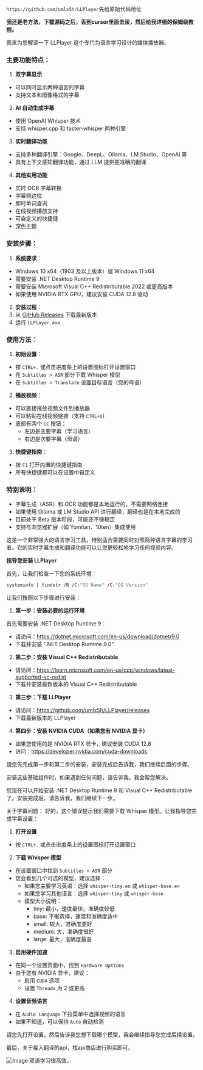 `https://github.com/umlx5h/LLPlayer`先给原始代码地址

**我还是老方法，下载源码之后，丢到cursor里面去读，然后给我详细的保姆级教程。**

我来为您解读一下 LLPlayer 这个专门为语言学习设计的媒体播放器。

### 主要功能特点：

1. **双字幕显示**
- 可以同时显示两种语言的字幕
- 支持文本和图像格式的字幕

2. **AI 自动生成字幕**
- 使用 OpenAI Whisper 技术
- 支持 whisper.cpp 和 faster-whisper 两种引擎

3. **实时翻译功能**
- 支持多种翻译引擎：Google、DeepL、Ollama、LM Studio、OpenAI 等
- 具有上下文感知翻译功能，通过 LLM 提供更准确的翻译

4. **其他实用功能**
- 实时 OCR 字幕转换
- 字幕侧边栏
- 即时单词查询
- 在线视频播放支持
- 可自定义的快捷键
- 深色主题

### 安装步骤：

1. **系统要求**：
- Windows 10 x64（1903 及以上版本）或 Windows 11 x64
- 需要安装 .NET Desktop Runtime 9
- 需要安装 Microsoft Visual C++ Redistributable 2022 或更高版本
- 如果使用 NVIDIA RTX GPU，建议安装 CUDA 12.8 驱动

2. **安装过程**：
1. 从 [GitHub Releases](https://github.com/umlx5h/LLPlayer/releases) 下载最新版本
2. 运行 `LLPlayer.exe`

### 使用方法：

1. **初始设置**：
- 按 `CTRL+.` 或点击进度条上的设置图标打开设置窗口
- 在 `Subtitles > ASR` 部分下载 Whisper 模型
- 在 `Subtitles > Translate` 设置目标语言（您的母语）

2. **播放视频**：
- 可以直接拖放视频文件到播放器
- 可以粘贴在线视频链接（支持 `CTRL+V`）
- 底部有两个 `CC` 按钮：
  - 左边是主要字幕（学习语言）
  - 右边是次要字幕（母语）

3. **快捷键指南**：
- 按 `F1` 打开内置的快捷键指南
- 所有快捷键都可以在设置中自定义

### 特别说明：

- 字幕生成（ASR）和 OCR 功能都是本地运行的，不需要网络连接
- 如果使用 Ollama 或 LM Studio API 进行翻译，翻译也是在本地完成的
- 目前处于 Beta 版本阶段，可能还不够稳定
- 支持与浏览器扩展（如 Yomitan、10ten）集成使用

这是一个非常强大的语言学习工具，特别适合需要同时对照两种语言字幕的学习者。它的实时字幕生成和翻译功能可以让您更轻松地学习任何视频内容。

**指导您安装 LLPlayer**

首先，让我们检查一下您的系统环境：


```bash
systeminfo | findstr /B /C:"OS Name" /C:"OS Version"
```
让我们按照以下步骤进行安装：

1. **第一步：安装必要的运行环境**

首先需要安装 .NET Desktop Runtime 9：
- 请访问：https://dotnet.microsoft.com/en-us/download/dotnet/9.0
- 下载并安装 ".NET Desktop Runtime 9.0"

2. **第二步：安装 Visual C++ Redistributable**
- 请访问：https://learn.microsoft.com/en-us/cpp/windows/latest-supported-vc-redist
- 下载并安装最新版本的 Visual C++ Redistributable

3. **第三步：下载 LLPlayer**
- 请访问：https://github.com/umlx5h/LLPlayer/releases
- 下载最新版本的 LLPlayer

4. **第四步：安装 NVIDIA CUDA（如果您有 NVIDIA 显卡）**
- 如果您使用的是 NVIDIA RTX 显卡，建议安装 CUDA 12.8
- 访问：https://developer.nvidia.com/cuda-downloads

请您先完成第一步和第二步的安装，安装完成后告诉我，我们继续后面的步骤。

安装这些基础组件时，如果遇到任何问题，请告诉我，我会帮您解决。

您现在可以开始安装 .NET Desktop Runtime 9 和 Visual C++ Redistributable 了。安装完成后，请告诉我，我们继续下一步。

关于字幕问题：
好的，这个错误提示我们需要下载 Whisper 模型。让我指导您完成字幕设置：

1. **打开设置**
- 按 `CTRL+.` 或点击进度条上的设置图标打开设置窗口

2. **下载 Whisper 模型**
- 在设置窗口中找到 `Subtitles > ASR` 部分
- 您会看到几个可选的模型，建议选择：
  - 如果您主要学习英语：选择 `whisper-tiny.en` 或 `whisper-base.en`
  - 如果您学习其他语言：选择 `whisper-tiny` 或 `whisper-base`
  - 模型大小说明：
    - tiny: 最小，速度最快，准确度较低
    - base: 平衡选择，速度和准确度适中
    - small: 较大，准确度更好
    - medium: 大，准确度很好
    - large: 最大，准确度最高

3. **启用硬件加速**
- 在同一个设置页面中，找到 `Hardware Options`
- 由于您有 NVIDIA 显卡，建议：
  - 启用 `CUDA` 选项
  - 设置 `Threads` 为 2 或更高

4. **设置音频语言**
- 在 `Audio Language` 下拉菜单中选择视频的语言
- 如果不知道，可以保持 `Auto` 自动检测

请您先打开设置，然后告诉我您想下载哪个模型，我会继续指导您完成后续设置。

最后，关于接入翻译的api，找api商店进行购买即可。

![Image](https://github.com/user-attachments/assets/e1d4ac37-0ef6-42bd-8ff3-2024af1ef708)
双语学习很高效。
